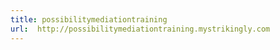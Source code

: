```yaml
---
title: possibilitymediationtraining
url:  http://possibilitymediationtraining.mystrikingly.com
---
```

